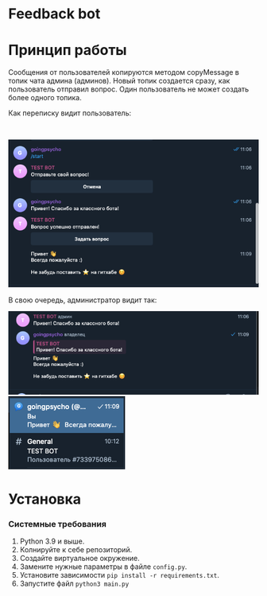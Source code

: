 <h1>Feedback bot</h1>

<h1>Принцип работы</h1>

<p>Сообщения от пользователей копируются методом copyMessage в топик чата админа (админов). Новый топик создается сразу, как пользователь отправил вопрос. Один пользователь не может создать более одного топика.

Как переписку видит пользователь:</p> <br>

<img src="screenshots/what_user_sees.png" alt="Пример переписки" />

В свою очередь, администратор видит так: <br>

<img src="screenshots/what_admin_sees_1.png" alt="Пример переписки" />
<br>
<img src="screenshots/what_admin_sees_2.png" alt="Пример переписки" />
<br>

<h1>Установка</h1>

<h3>Системные требования</h3>

<ol>
    <li>Python 3.9 и выше.</li>
    <li>Колнируйте к себе репозиторий.</li>
    <li>Создайте виртуальное окружение.</li>
    <li>Замените нужные параметры в файле <code>config.py</code>.</li>
    <li>Установите зависимости <code>pip install -r requirements.txt</code>.</li>
    <li>Запустите файл <code>python3 main.py</code></li>
</ol>
